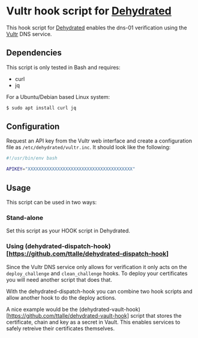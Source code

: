 # Vultr hook script for [Dehydrated](https://dehydrated.de)

This hook script for [Dehydrated](https://dehydrated.de) enables the dns-01 verification
using the [Vultr](https://vultr.com) DNS service.

## Dependencies

This script is only tested in Bash and requires:

- curl
- jq

For a Ubuntu/Debian based Linux system:

```bash
$ sudo apt install curl jq
```

## Configuration

Request an API key from the Vultr web interface and create a configuration
file as ```/etc/dehydrated/vultr.inc```. It should look like the following:

```bash
#!/usr/bin/env bash

APIKEY="XXXXXXXXXXXXXXXXXXXXXXXXXXXXXXXXXXXXXXX"
```

## Usage

This script can be used in two ways:

### Stand-alone

Set this script as your HOOK script in Dehydrated.

### Using (dehydrated-dispatch-hook)[https://github.com/ttalle/dehydrated-dispatch-hook]

Since the Vultr DNS service only allows for verification it only acts on the
```deploy_challenge``` and ```clean_challenge``` hooks. To deploy your 
certificates you will need another script that does that.

With the dehydrated-dispatch-hook you can combine two hook scripts and
allow another hook to do the deploy actions.

A nice example would be the (dehydrated-vault-hook)[https://github.com/ttalle/dehydrated-vault-hook] script that stores
the certificate, chain and key as a secret in Vault. This enables services
to safely retreive their certificates themselves.
